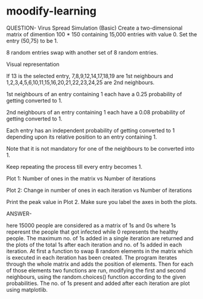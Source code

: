 # moodify-learning
QUESTION- Virus Spread Simulation (Basic)
Create a two-dimensional matrix of dimention 100 * 150 containing 15,000 entries with value 0. Set the entry (50,75) to be 1.

8 random entries swap with another set of 8 random entries.

Visual representation

If 13 is the selected entry, 7,8,9,12,14,17,18,19 are 1st neighbours and 1,2,3,4,5,6,10,11,15,16,20,21,22,23,24,25 are 2nd neighbours.

1st neighbours of an entry containing 1 each have a 0.25 probability of getting converted to 1.

2nd neighbours of an entry containing 1 each have a 0.08 probability of getting converted to 1.

Each entry has an independent probability of getting converted to 1 depending upon its relative position to an entry containing 1.

Note that it is not mandatory for one of the neighbours to be converted into 1.

Keep repeating the process till every entry becomes 1.

Plot 1: Number of ones in the matrix vs Number of iterations

Plot 2: Change in number of ones in each iteration vs Number of iterations

Print the peak value in Plot 2. Make sure you label the axes in both the plots.


ANSWER- 

here 15000 people are considered as a matrix of 1s and 0s where 1s reperesnt the people that got infected while 0 represents the healthy people. The maximum no. of 1s added in a single iteration are returned and the plots of the total 1s after each iteration and no. of 1s added in each iteration. At first a function to swap 8 random elements in the matrix which is executed in each iteration has been created. The program iterates through the whole matrix and adds the position of elements. Then for each of those elements two functions are run, modifying the first and second neighbours, using the random.choices() function according to the given probabilities. The no. of 1s present and added after each iteration are plot using matplotlib.
